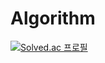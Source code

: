 # Algorithm

[![Solved.ac 프로필](http://mazassumnida.wtf/api/v2/generate_badge?boj={handle})](https://solved.ac/profile/whxtdxsa)
